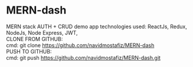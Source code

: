 # MERN-dash
MERN stack AUTH + CRUD demo app
technologies used: ReactJs, Redux, NodeJs, Node Express, JWT, 
<br/>
CLONE FROM GITHUB:
<br/>
cmd: git clone https://github.com/navidmostafiz/MERN-dash
<br/>
PUSH TO GITHUB:
<br/>
cmd: git push https://github.com/navidmostafiz/MERN-dash.git
